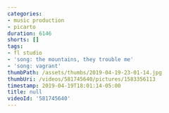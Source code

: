```yaml
---
categories:
- music production
- picarto
duration: 6146
shorts: []
tags:
- fl studio
- 'song: the mountains, they trouble me'
- 'song: vagrant'
thumbPath: /assets/thumbs/2019-04-19-23-01-14.jpg
thumbUri: /videos/581745640/pictures/1583356113
timestamp: 2019-04-19T18:01:14-05:00
title: null
videoId: '581745640'
---
```

